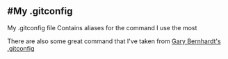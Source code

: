#My .gitconfig
----

My .gitconfig file
Contains aliases for the command I use the most

There are also some great command that I've taken from [Gary Bernhardt's .gitconfig](https://github.com/garybernhardt/dotfiles/blob/master/.gitconfig)

